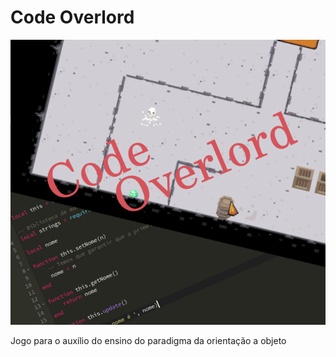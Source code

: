 # Code Overlord

![Code Overlord](Images/logo.png)

Jogo para o auxílio do ensino do paradigma da orientação a objeto
